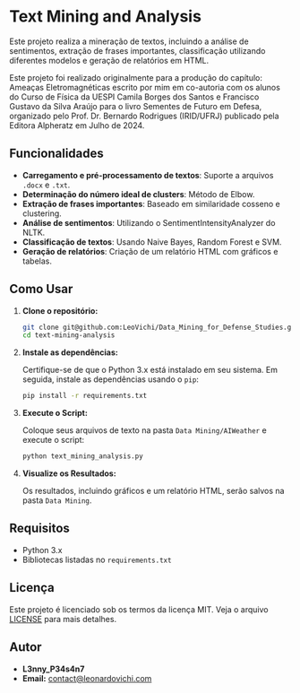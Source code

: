 # Text Mining and Analysis

Este projeto realiza a mineração de textos, incluindo a análise de sentimentos, extração de frases importantes, classificação utilizando diferentes modelos e geração de relatórios em HTML. 

Este projeto foi realizado originalmente para a produção do capítulo: Ameaças Eletromagnéticas escrito por mim em co-autoria com os alunos do Curso de Física da UESPI Camila Borges dos Santos e Francisco Gustavo da Silva Araújo para o livro Sementes de Futuro em Defesa, organizado pelo Prof. Dr. Bernardo Rodrigues (IRID/UFRJ) publicado pela Editora Alpheratz em Julho de 2024.

## Funcionalidades

- **Carregamento e pré-processamento de textos**: Suporte a arquivos `.docx` e `.txt`.
- **Determinação do número ideal de clusters**: Método de Elbow.
- **Extração de frases importantes**: Baseado em similaridade cosseno e clustering.
- **Análise de sentimentos**: Utilizando o SentimentIntensityAnalyzer do NLTK.
- **Classificação de textos**: Usando Naive Bayes, Random Forest e SVM.
- **Geração de relatórios**: Criação de um relatório HTML com gráficos e tabelas.

## Como Usar

1. **Clone o repositório:**

   ```bash
   git clone git@github.com:LeoVichi/Data_Mining_for_Defense_Studies.git
   cd text-mining-analysis
   ```

2. **Instale as dependências:**

   Certifique-se de que o Python 3.x está instalado em seu sistema. Em seguida, instale as dependências usando o `pip`:

   ```bash
   pip install -r requirements.txt
   ```

3. **Execute o Script:**

   Coloque seus arquivos de texto na pasta `Data Mining/AIWeather` e execute o script:

   ```bash
   python text_mining_analysis.py
   ```

4. **Visualize os Resultados:**

   Os resultados, incluindo gráficos e um relatório HTML, serão salvos na pasta `Data Mining`.

## Requisitos

- Python 3.x
- Bibliotecas listadas no `requirements.txt`

## Licença

Este projeto é licenciado sob os termos da licença MIT. Veja o arquivo [LICENSE](LICENSE) para mais detalhes.

## Autor

- **L3nny_P34s4n7**
- **Email:** contact@leonardovichi.com
